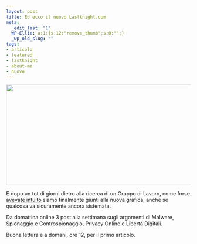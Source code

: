 ```yaml
--- 
layout: post
title: Ed ecco il nuovo Lastknight.com
meta: 
  _edit_last: "1"
  WP-Ellie: a:1:{s:12:"remove_thumb";s:0:"";}
  _wp_old_slug: ""
tags: 
- articolo
- featured
- lastknight
- about-me
- nuovo
---
```

<a href="http://www.lastknight.com/download//2010/06/lk.com_.png"><img src="http://www.lastknight.com/download//2010/06/lk.com_-540x275.png" alt="" title="lk.com" width="540" height="275" class="aligncenter size-medium wp-image-2034" /></a>  
  
E dopo un tot di giorni dietro alla ricerca di un Gruppo di Lavoro, come forse [avevate intuito][1] siamo finalmente giunti alla nuova grafica, anche se qualcosa va sicuramente ancora sistemata.  
  
Da domattina online 3 post alla settimana sugli argomenti di Malware, Spionaggio e  Controspionaggio, Privacy Online e Libert&agrave; Digitali.  
  
Buona lettura e a domani, ore 12, per il primo articolo.

[1]: http://www.lastknight.com/2010/05/10/aaa-lastknight-com-cerca-collaboratori/ 
